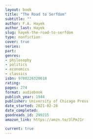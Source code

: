 ```yaml
---
layout: book
title: "The Road to Serfdom"
subtitle: ""
author: F.A. Hayek
author_last: Hayek
slug: hayek-the-road-to-serfdom
type: nonfiction
cover: true
series: 
part: 
genres:
- philosophy
- politics
- economics
- classics
isbn: 9780226320618
rating: 
pages: 274
format: audiobook
publish_year: 1944
publisher: University of Chicago Press
date_started: 2021-02-28
date_completed: 
goodreads_id: 299215
amazon_link: https://amzn.to/3lPmJ1r

current: true
---
```


